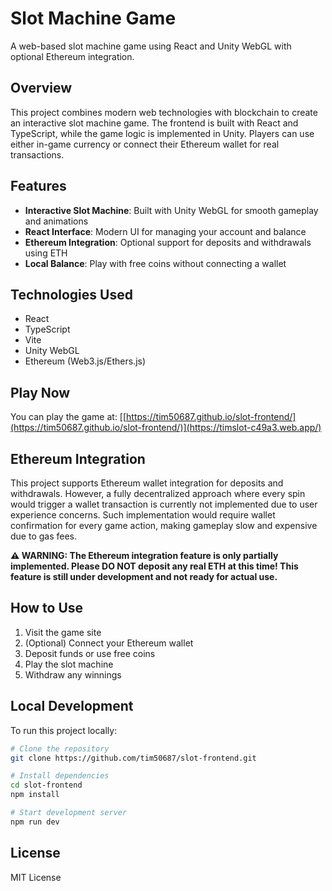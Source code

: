 # Slot Machine Game

A web-based slot machine game using React and Unity WebGL with optional Ethereum integration.

## Overview

This project combines modern web technologies with blockchain to create an interactive slot machine game. The frontend is built with React and TypeScript, while the game logic is implemented in Unity. Players can use either in-game currency or connect their Ethereum wallet for real transactions.

## Features

- **Interactive Slot Machine**: Built with Unity WebGL for smooth gameplay and animations
- **React Interface**: Modern UI for managing your account and balance
- **Ethereum Integration**: Optional support for deposits and withdrawals using ETH
- **Local Balance**: Play with free coins without connecting a wallet

## Technologies Used

- React
- TypeScript
- Vite
- Unity WebGL
- Ethereum (Web3.js/Ethers.js)

## Play Now

You can play the game at: [[https://tim50687.github.io/slot-frontend/](https://tim50687.github.io/slot-frontend/)](https://timslot-c49a3.web.app/)

## Ethereum Integration

This project supports Ethereum wallet integration for deposits and withdrawals. However, a fully decentralized approach where every spin would trigger a wallet transaction is currently not implemented due to user experience concerns. Such implementation would require wallet confirmation for every game action, making gameplay slow and expensive due to gas fees.

**⚠️ WARNING: The Ethereum integration feature is only partially implemented. Please DO NOT deposit any real ETH at this time! This feature is still under development and not ready for actual use.**

## How to Use

1. Visit the game site
2. (Optional) Connect your Ethereum wallet
3. Deposit funds or use free coins
4. Play the slot machine
5. Withdraw any winnings

## Local Development

To run this project locally:

```bash
# Clone the repository
git clone https://github.com/tim50687/slot-frontend.git

# Install dependencies
cd slot-frontend
npm install

# Start development server
npm run dev
```


## License

MIT License
